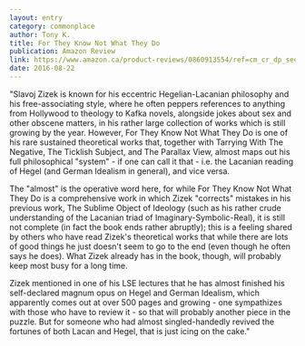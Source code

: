 ```yaml
---
layout: entry
category: commonplace
author: Tony K.
title: For They Know Not What They Do
publication: Amazon Review
link: https://www.amazon.ca/product-reviews/0860913554/ref=cm_cr_dp_see_all_btm?ie=UTF8&showViewpoints=1&sortBy=recent
date: 2016-08-22
---
```


"Slavoj Zizek is known for his eccentric Hegelian-Lacanian philosophy and his free-associating style, where he often peppers references to anything from Hollywood to theology to Kafka novels, alongside jokes about sex and other obscene matters, in his rather large collection of works which is still growing by the year. However, For They Know Not What They Do is one of his rare sustained theoretical works that, together with Tarrying With The Negative, The Ticklish Subject, and The Parallax View, almost maps out his full philosophical "system" - if one can call it that - i.e. the Lacanian reading of Hegel (and German Idealism in general), and vice versa. 

The "almost" is the operative word here, for while For They Know Not What They Do is a comprehensive work in which Zizek "corrects" mistakes in his previous work, The Sublime Object of Ideology (such as his rather crude understanding of the Lacanian triad of Imaginary-Symbolic-Real), it is still not complete (in fact the book ends rather abruptly); this is a feeling shared by others who have read Zizek's theoretical works that while there are lots of good things he just doesn't seem to go to the end (even though he often says he does). What Zizek already has in the book, though, will probably keep most busy for a long time.

Zizek mentioned in one of his LSE lectures that he has almost finished his self-declared magnum opus on Hegel and German Idealism, which apparently comes out at over 500 pages and growing - one sympathizes with those who have to review it - so that will probably another piece in the puzzle. But for someone who had almost singled-handedly revived the fortunes of both Lacan and Hegel, that is just icing on the cake."


